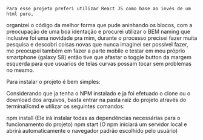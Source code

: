     Para esse projeto preferi utilizar React JS como base ao invés de um html puro,
organizei o código da melhor forma que pude aninhando os blocos, com a preocupação de uma boa identação e procurei utilizar o BEM naming que inclusive foi uma novidade pra mim, durante o processo precisei fazer muita pesquisa e descobri coisas novas que nunca imaginei ser possível fazer, me preocupei também em fazer a parte mobile e testar em meu próprio smartphone (galaxy S8) então tive que afastar o toggle button da margem esquerda para que usuarios de telas curvas possam tocar sem problemas no mesmo.

Para instalar o projeto é bem simples:

Considerando que ja tenha o NPM instalado e ja foi efetuado o clone ou o download dos arquivos, basta entrar na pasta raiz do projeto através do terminal/cmd e utilizar os seguintes comandos:

npm install (Ele irá instalar todas as dependências necessárias para o funcionamento do projeto)
npm start (O npm iniciará um servidor local e abrirá automaticamente o navegador padrão escolhido pelo usuário)

